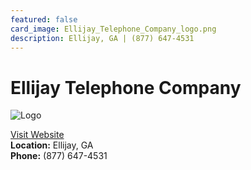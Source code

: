 ```yaml
---
featured: false
card_image: Ellijay_Telephone_Company_logo.png
description: Ellijay, GA | (877) 647-4531
---
```


# Ellijay Telephone Company
<img src="Ellijay_Telephone_Company_logo.png" alt="Logo" style="max-width: 200px; height: auto;">

<a href="https://http://etcbusiness.com/security-monitoring">Visit Website</a>  
**Location:** Ellijay, GA  
**Phone:** (877) 647-4531
